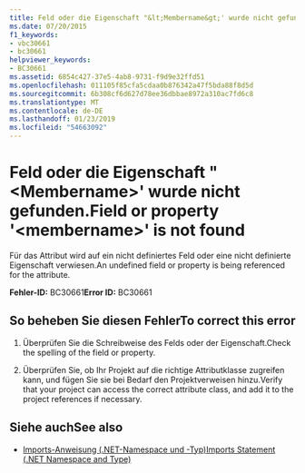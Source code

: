 ```yaml
---
title: Feld oder die Eigenschaft "&lt;Membername&gt;' wurde nicht gefunden.
ms.date: 07/20/2015
f1_keywords:
- vbc30661
- bc30661
helpviewer_keywords:
- BC30661
ms.assetid: 6854c427-37e5-4ab8-9731-f9d9e32ffd51
ms.openlocfilehash: 011105f85cfa5cdaa0b876342a47f5bda88f8d5d
ms.sourcegitcommit: 6b308cf6d627d78ee36dbbae8972a310ac7fd6c8
ms.translationtype: MT
ms.contentlocale: de-DE
ms.lasthandoff: 01/23/2019
ms.locfileid: "54663092"
---
```

# <a name="field-or-property-ltmembernamegt-is-not-found"></a><span data-ttu-id="d0636-102">Feld oder die Eigenschaft "&lt;Membername&gt;' wurde nicht gefunden.</span><span class="sxs-lookup"><span data-stu-id="d0636-102">Field or property '&lt;membername&gt;' is not found</span></span>
<span data-ttu-id="d0636-103">Für das Attribut wird auf ein nicht definiertes Feld oder eine nicht definierte Eigenschaft verwiesen.</span><span class="sxs-lookup"><span data-stu-id="d0636-103">An undefined field or property is being referenced for the attribute.</span></span>  
  
 <span data-ttu-id="d0636-104">**Fehler-ID:** BC30661</span><span class="sxs-lookup"><span data-stu-id="d0636-104">**Error ID:** BC30661</span></span>  
  
## <a name="to-correct-this-error"></a><span data-ttu-id="d0636-105">So beheben Sie diesen Fehler</span><span class="sxs-lookup"><span data-stu-id="d0636-105">To correct this error</span></span>  
  
1.  <span data-ttu-id="d0636-106">Überprüfen Sie die Schreibweise des Felds oder der Eigenschaft.</span><span class="sxs-lookup"><span data-stu-id="d0636-106">Check the spelling of the field or property.</span></span>  
  
2.  <span data-ttu-id="d0636-107">Überprüfen Sie, ob Ihr Projekt auf die richtige Attributklasse zugreifen kann, und fügen Sie sie bei Bedarf den Projektverweisen hinzu.</span><span class="sxs-lookup"><span data-stu-id="d0636-107">Verify that your project can access the correct attribute class, and add it to the project references if necessary.</span></span>  
  
## <a name="see-also"></a><span data-ttu-id="d0636-108">Siehe auch</span><span class="sxs-lookup"><span data-stu-id="d0636-108">See also</span></span>
- [<span data-ttu-id="d0636-109">Imports-Anweisung (.NET-Namespace und -Typ)</span><span class="sxs-lookup"><span data-stu-id="d0636-109">Imports Statement (.NET Namespace and Type)</span></span>](../../visual-basic/language-reference/statements/imports-statement-net-namespace-and-type.md)
